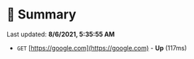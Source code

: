 # 📖 Summary
Last updated: **8/6/2021, 5:35:55 AM**

- `GET` [https://google.com](https://google.com) - **Up** (117ms)
